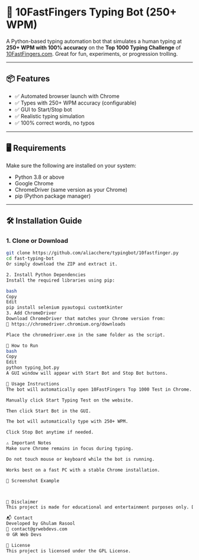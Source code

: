 # 🧠 10FastFingers Typing Bot (250+ WPM)

A Python-based typing automation bot that simulates a human typing at **250+ WPM with 100% accuracy** on the **Top 1000 Typing Challenge** of [10FastFingers.com](https://10fastfingers.com/top1000/english/sc-11/). Great for fun, experiments, or progression trolling.

---

## 📦 Features

- ✅ Automated browser launch with Chrome
- ✅ Types with 250+ WPM accuracy (configurable)
- ✅ GUI to Start/Stop bot
- ✅ Realistic typing simulation
- ✅ 100% correct words, no typos

---

## 🖥️ Requirements

Make sure the following are installed on your system:

- Python 3.8 or above  
- Google Chrome  
- ChromeDriver (same version as your Chrome)  
- pip (Python package manager)

---

## 🛠️ Installation Guide

### 1. Clone or Download

```bash
git clone https://github.com/aliacchere/typingbot/10fastfinger.py
cd fast-typing-bot
Or simply download the ZIP and extract it.

2. Install Python Dependencies
Install the required libraries using pip:

bash
Copy
Edit
pip install selenium pyautogui customtkinter
3. Add ChromeDriver
Download ChromeDriver that matches your Chrome version from:
🔗 https://chromedriver.chromium.org/downloads

Place the chromedriver.exe in the same folder as the script.

🚀 How to Run
bash
Copy
Edit
python typing_bot.py
A GUI window will appear with Start Bot and Stop Bot buttons.

🧠 Usage Instructions
The bot will automatically open 10FastFingers Top 1000 Test in Chrome.

Manually click Start Typing Test on the website.

Then click Start Bot in the GUI.

The bot will automatically type with 250+ WPM.

Click Stop Bot anytime if needed.

⚠️ Important Notes
Make sure Chrome remains in focus during typing.

Do not touch mouse or keyboard while the bot is running.

Works best on a fast PC with a stable Chrome installation.

🎯 Screenshot Example



📌 Disclaimer
This project is made for educational and entertainment purposes only. Do not use to cheat in competitions or exams. Misuse is your responsibility.

📬 Contact
Developed by Ghulam Rasool
📧 contact@grwebdevs.com
🌐 GR Web Devs

📃 License
This project is licensed under the GPL License.
